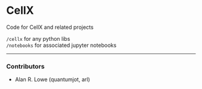 # CellX

Code for CellX and related projects

`/cellx` for any python libs  
`/notebooks` for associated jupyter notebooks

---

### Contributors
* Alan R. Lowe (quantumjot, arl)

